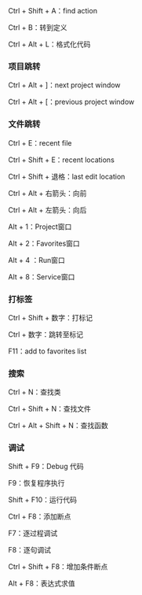 Ctrl + Shift + A：find action

Ctrl + B：转到定义

Ctrl + Alt + L：格式化代码

### 项目跳转

Ctrl + Alt + ]：next project window

Ctrl + Alt + [：previous project window

### 文件跳转

Ctrl +  E：recent file

Ctrl + Shift + E：recent locations

Ctrl + Shift + 退格：last edit location

Ctrl + Alt + 右箭头：向前

Ctrl + Alt + 左箭头：向后

Alt + 1：Project窗口

Alt + 2：Favorites窗口

Alt + 4 ：Run窗口

Alt + 8：Service窗口

### 打标签

Ctrl + Shift + 数字：打标记

Ctrl + 数字：跳转至标记

F11：add to favorites list

### 搜索

Ctrl + N：查找类

Ctrl + Shift + N：查找文件

Ctrl + Alt + Shift + N：查找函数

### 调试

Shift + F9：Debug 代码

F9：恢复程序执行

Shift + F10：运行代码

Ctrl + F8：添加断点

F7：逐过程调试

F8：逐句调试

Ctrl + Shift + F8：增加条件断点

Alt + F8：表达式求值